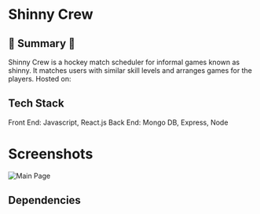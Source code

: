 # Shinny Crew

## :round_pushpin: Summary :round_pushpin:

Shinny Crew is a hockey match scheduler for informal games known as shinny. It matches users with similar skill levels and arranges games for the players. Hosted on:

## Tech Stack

Front End: Javascript, React.js
Back End: Mongo DB, Express, Node

# Screenshots

![Main Page](/client/public/pictures/wash-royal.png?raw=true 'Landing Page')

## Dependencies
